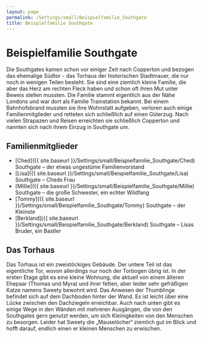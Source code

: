 ```yaml
---
layout: page
permalink: /Settings/small/Beispielfamilie_Southgate
title: Beispielfamilie Southgate
---
```


# Beispielfamilie Southgate

Die Southgates kamen schon vor einiger Zeit nach Copperton und bezogen das ehemalige Südtor - das Torhaus der historischen Stadtmauer, die nur noch in wenigen Teilen besteht. Sie sind eine ziemlich kleine Familie, die aber das Herz am rechten Fleck haben und schon oft ihren Mut unter Beweis stellen mussten. Die Familie stammt eigentlich aus der Nähe Londons und war dort als Familie Trainstation bekannt. Bei einem Bahnhofsbrand mussten sie ihre Wohnstatt aufgeben, verloren auch einige Familienmitglieder und retteten sich schließlich auf einen Güterzug. Nach vielen Strapazen und Reisen erreichten sie schließlich Copperton und nannten sich nach ihrem Einzug in Southgate um.

## Familienmitglieder

- [Ched]({{ site.baseurl }}/Settings/small/Beispielfamilie_Southgate/Ched) Southgate &ndash; der etwas ungestüme Familienvorstand
- [Lisa]({{ site.baseurl }}/Settings/small/Beispielfamilie_Southgate/Lisa) Southgate &ndash; Cheds Frau
- [Millie]({{ site.baseurl }}/Settings/small/Beispielfamilie_Southgate/Millie) Southgate &ndash; die große Schwester, ein echter Wildfang
- [Tommy]({{ site.baseurl }}/Settings/small/Beispielfamilie_Southgate/Tommy) Southgate &ndash; der Kleinste
- [Berkland]({{ site.baseurl }}/Settings/small/Beispielfamilie_Southgate/Berkland) Southgate &ndash; Lisas Bruder, ein Bastler

## Das Torhaus

Das Torhaus ist ein zweistöckiges Gebäude. Der untere Teil ist das eigentliche Tor, wovon allerdings nur noch der Torbogen übrig ist. In der ersten Etage gibt es eine kleine Wohnung, die aktuell von einem älteren Ehepaar (Thomas und Myra) und ihrer fetten, aber leider sehr gefräßigen Katze namens Sweety bewohnt wird. Das Anwesen der Thumblinge befindet sich auf dem Dachboden hinter der Wand. Es ist leicht über eine Lücke zwischen den Dachziegeln erreichbar. Auch nach unten gibt es einige Wege in den Wänden mit mehreren Ausgängen, die von den Southgates gern genutzt werden, um sich Kleinigkeiten von den Menschen zu besorgen. Leider hat Sweety die &bdquo;Mauselöcher&ldquo; ziemlich gut im Blick und hofft darauf, endlich einen er kleinen Menschen zu erwischen.
